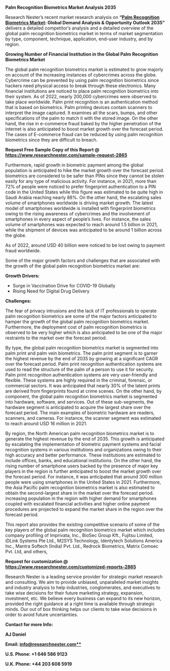 ﻿<a name="_hlk128667756"></a>**Palm Recognition Biometrics Market Analysis 2035**

Research Nester’s recent market research analysis on **“[Palm Recognition Biometrics Market](https://www.researchnester.com/reports/palm-recognition-biometrics-market/2865): Global Demand Analysis & Opportunity Outlook 2035”** delivers a detailed competitor’s analysis and a detailed overview of the global palm recognition biometrics market in terms of market segmentation by type, component, technique, application, end-user industry, and by region.

**Growing Number of Financial Institution in the Global Palm Recognition Biometrics Market** 

The global palm recognition biometrics market is estimated to grow majorly on account of the increasing instances of cybercrimes across the globe. Cybercrime can be prevented by using palm recognition biometrics since hackers need physical access to break through these electronics. Many financial institutions are noticed to place palm recognition biometrics into their system. As of 2022, nearly 200,000 cybercrimes were observed to take place worldwide. Palm print recognition is an authentication method that is based on biometrics. Palm printing devices contain scanners to interpret the image captured. It examines all the scars, bumps, and other specifications of the palm to match it with the stored image. On the other hand, the rise in e-commerce fraud baked by the higher penetration of the internet is also anticipated to boost market growth over the forecast period. The cases of E-commerce fraud can be reduced by using palm recognition biometrics since they are difficult to breach. 

**Request Free Sample Copy of this Report @ <https://www.researchnester.com/sample-request-2865>** 

Furthermore, rapid growth in biometric payment among the global population is anticipated to hike the market growth over the forecast period. biometrics are considered to be safer than PINs since they cannot be stolen easily for any type of malicious activity. For instance, in 2021, more than 72% of people were noticed to prefer fingerprint authentication to a PIN code in the United States while this figure was estimated to be quite high in Saudi Arabia reaching nearly 88%. On the other hand, the escalating sales volume of smartphones worldwide is driving market growth. The latest model of smartphones worldwide is installed with fingerprint biometrics owing to the rising awareness of cybercrimes and the involvement of smartphones in every aspect of people’s lives. For instance, the sales volume of smartphones was expected to reach around 1.5 billion in 2021, while the shipment of devices was anticipated to be around 1 billion across the globe. 

As of 2022, around USD 40 billion were noticed to be lost owing to payment fraud worldwide. 

Some of the major growth factors and challenges that are associated with the growth of the global palm recognition biometrics market are:

**Growth Drivers:**

- Surge in Vaccination Drive for COVID-19 Globally
- Rising Need for Digital Drug Delivery

**Challenges:**

The fear of privacy intrusions and the lack of IT professionals to operate palm recognition biometrics are some of the major factors anticipated to hamper the growth of the global palm recognition biometrics market. Furthermore, the deployment cost of palm recognition biometrics is observed to be very higher which is also anticipated to be one of the major restraints to the market over the forecast period. 

By type, the global palm recognition biometrics market is segmented into palm print and palm vein biometrics. The palm print segment is to garner the highest revenue by the end of 2035 by growing at a significant CAGR over the forecast period. Palm print recognition authentication systems are used to read the structure of the palm of a person to use it for security. Palm print recognition authentication systems are very user-friendly and flexible. These systems are highly required in the criminal, forensic, or commercial sectors. It was anticipated that nearly 30% of the latent prints are derived from fingerprints found at crime scenes. On the other hand, by component, the global palm recognition biometrics market is segmented into hardware, software, and services. Out of these sub-segments, the hardware segment is anticipated to acquire the largest share over the forecast period. The main examples of biometric hardware are readers, scanners, and cameras. For instance, the scanner segment was estimated to reach around USD 16 million in 2021. 

By region, the North American palm recognition biometrics market is to generate the highest revenue by the end of 2035. This growth is anticipated by escalating the implementation of biometric payment systems and facial recognition systems in various institutions and organizations owing to their high accuracy and better performance. These institutions are estimated to include offices, banks, and educational institutions. On the other hand, the rising number of smartphone users backed by the presence of major key players in the region is further anticipated to boost the market growth over the forecast period. For instance, it was anticipated that around 300 million people were using smartphones in the United States in 2021. Furthermore, the Asia Pacific palm recognition biometrics market is also estimated to obtain the second-largest share in the market over the forecast period. increasing population in the region with higher demand for smartphones coupled with escalated financial activities and higher online payment procedures are projected to expand the market share in the region over the forecast period. 

This report also provides the existing competitive scenario of some of the key players of the global palm recognition biometrics market which includes company profiling of Imprivata, Inc., BioSec Group Kft., Fujitsu Limited, iDLink Systems Pte Ltd., M2SYS Technology, Identytech Solutions America Inc., Mantra Softech (India) Pvt. Ltd., Redrock Biometrics, Matrix Comsec Pvt. Ltd, and others, 

**Request for customization @ <https://www.researchnester.com/customized-reports-2865>**  

Research Nester is a leading service provider for strategic market research and consulting. We aim to provide unbiased, unparalleled market insights and industry analysis to help industries, conglomerates, and executives to take wise decisions for their future marketing strategy, expansion, investment, etc. We believe every business can expand to its new horizon, provided the right guidance at a right time is available through strategic minds. Our out of box thinking helps our clients to take wise decisions in order to avoid future uncertainties.

**Contact for more Info:**

**AJ Daniel**

**Email: [info@researchnester.com**](mailto:info@researchnester.com)**

**U.S. Phone: +1 646 586 9123** 

**U.K. Phone: +44 203 608 5919**
